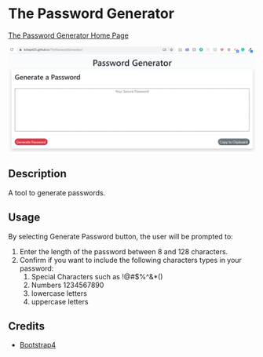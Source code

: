 # The Password Generator

<a href="https://kshep425.github.io/ThePasswordGenerator/" target="_blank">
The Password Generator Home Page
<p align="center">
  <img alt="The Password Generator Home Page" src="./assets/img/ThePasswordGenerator.png">
</p>
</a>

## Description
A tool to generate passwords.

## Usage
By selecting Generate Password button, the user will be prompted to:

1. Enter the length of the password between 8 and 128 characters.
1. Confirm if you want to include the following characters types in your password:
    1. Special Characters such as !@#$%^&*()
    1. Numbers 1234567890
    1. lowercase letters
    1. uppercase letters

## Credits

* [Bootstrap4](https://www.https://getbootstrap.com)